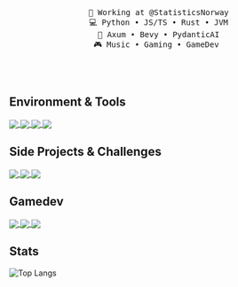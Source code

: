 <div align="center">
<pre>
    💼 Working at @StatisticsNorway
    💻 Python • JS/TS • Rust • JVM
    📖 Axum • Bevy • PydanticAI
    🎮 Music • Gaming • GameDev 
</pre>
<br><br>
</div>

## Environment & Tools
<a href="https://github.com/DanielElisenberg/dotfiles">
  <img align="center" src="https://github-readme-stats.vercel.app/api/pin?username=DanielElisenberg&repo=dotfiles&title_color=fff&icon_color=f9f9f9&text_color=9f9f9f&bg_color=151515" />
</a>
<a href="https://github.com/DanielElisenberg/arch-post-install">
  <img align="center" src="https://github-readme-stats.vercel.app/api/pin?username=DanielElisenberg&repo=arch-post-install&title_color=fff&icon_color=f9f9f9&text_color=9f9f9f&bg_color=151515" />
</a>
<a href="https://github.com/DanielElisenberg/nvim">
  <img align="center" src="https://github-readme-stats.vercel.app/api/pin?username=DanielElisenberg&repo=nvim&title_color=fff&icon_color=f9f9f9&text_color=9f9f9f&bg_color=151515" />
</a>
<a href="https://github.com/DanielElisenberg/zmk-config-corne">
  <img align="center" src="https://github-readme-stats.vercel.app/api/pin?username=DanielElisenberg&repo=zmk-config-corne&title_color=fff&icon_color=f9f9f9&text_color=9f9f9f&bg_color=151515" />
</a>

## Side Projects & Challenges
<a href="https://github.com/DanielElisenberg/advent-of-code">
  <img align="center" src="https://github-readme-stats.vercel.app/api/pin?username=DanielElisenberg&repo=advent-of-code&title_color=fff&icon_color=f9f9f9&text_color=9f9f9f&bg_color=151515" />
</a>
<a href="https://github.com/DanielElisenberg/codecrafters">
  <img align="center" src="https://github-readme-stats.vercel.app/api/pin?username=DanielElisenberg&repo=codecrafters&title_color=fff&icon_color=f9f9f9&text_color=9f9f9f&bg_color=151515" />
</a>
<a href="https://github.com/DanielElisenberg/authonaut">
  <img align="center" src="https://github-readme-stats.vercel.app/api/pin?username=DanielElisenberg&repo=authonaut&title_color=fff&icon_color=f9f9f9&text_color=9f9f9f&bg_color=151515" />
</a>

## Gamedev
<a href="https://github.com/DanielElisenberg/trial-by-combat">
  <img align="center" src="https://github-readme-stats.vercel.app/api/pin?username=DanielElisenberg&repo=trial-by-combat&title_color=fff&icon_color=f9f9f9&text_color=9f9f9f&bg_color=151515" />
</a>
<a href="https://github.com/leiver/KinderKaos">
  <img align="center" src="https://github-readme-stats.vercel.app/api/pin?username=leiver&repo=KinderKaos&title_color=fff&icon_color=f9f9f9&text_color=9f9f9f&bg_color=151515" />
</a>
<a href="https://github.com/DanielElisenberg/simple-retro-td">
  <img align="center" src="https://github-readme-stats.vercel.app/api/pin?username=DanielElisenberg&repo=simple-retro-td&title_color=fff&icon_color=f9f9f9&text_color=9f9f9f&bg_color=151515" />
</a>

## Stats
![Top Langs](https://github-readme-stats.vercel.app/api/top-langs/?username=DanielElisenberg&size_weight=0.5&count_weight=0.5&title_color=fff&icon_color=f9f9f9&text_color=9f9f9f&bg_color=151515)
